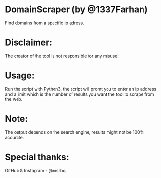# DomainScraper (by @1337Farhan)
Find domains from a specific ip adress.

# Disclaimer:
The creator of the tool is not responsible for any misuse!

# Usage:
Run the script with Python3, the script will promt you to enter an ip address and a limit which is the number of results you want the tool to scrape from the web.

# Note:
The output depends on the search engine, results might not be 100% accurate.

# Special thanks:
GitHub & Instagram - @msrbq
